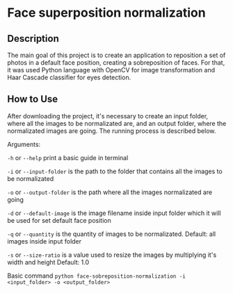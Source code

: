 # Face superposition normalization

## Description

The main goal of this project is to create an application to reposition a set of photos in a default face position, creating a sobreposition of faces. For that, it was used Python language with OpenCV for image transformation and Haar Cascade classifier for eyes detection.

## How to Use

After downloading the project, it's necessary to create an input folder, where all the images to be normalizated are, and an output folder, where
the normalizated images are going. The running process is described below.

Arguments:

`-h` or `--help` print a basic guide in terminal

`-i` or `--input-folder` is the path to the folder that contains all the images to be normalizated

`-o` or `--output-folder` is the path where all the images normalizated are going

`-d` or `--default-image` is the image filename inside input folder which it will be used for set default face position  

`-q` or `--quantity` is the quantity of images to be normalizated. Default: all images inside input folder

`-s` or `--size-ratio` is a value used to resize the images by multiplying it's width and height Default: 1.0

Basic command `python face-sobreposition-normalization -i <input_folder> -o <output_folder>`
